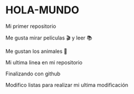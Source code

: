 # HOLA-MUNDO

Mi primer repositorio

Me gusta mirar películas 🎬 y leer 📚

Me gustan los animales 🐾

Mi ultima linea en mi repositorio

Finalizando con github

Modifico listas
para realizar mi ultima modificación


